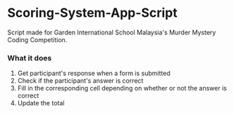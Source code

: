 # Scoring-System-App-Script
Script made for Garden International School Malaysia's Murder Mystery Coding Competition.

### What it does
1. Get participant's response when a form is submitted
2. Check if the participant's answer is correct
3. Fill in the corresponding cell depending on whether or not the answer is correct
4. Update the total

